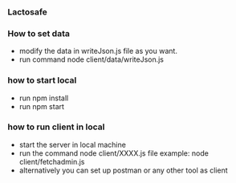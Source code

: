 ###  Lactosafe

### How to set data

- modify the data in writeJson.js file as you want.
- run command node client/data/writeJson.js

### how to start local

- run npm install
- run npm start

### how to run client in local

- start the server in local machine
- run the command node client/XXXX.js file example: node client/fetchadmin.js
- alternatively you can set up postman or any other tool as client
